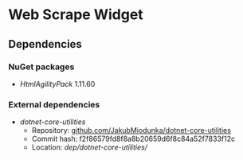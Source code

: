 # Web Scrape Widget

## Dependencies

### NuGet packages

- *HtmlAgilityPack* 1.11.60

### External dependencies

- *dotnet-core-utilities*
  - Repository: [github.com/JakubMiodunka/dotnet-core-utilities](https://github.com/JakubMiodunka/dotnet-core-utilities)
  - Commit hash: f2f86579fd8f8a8b20659d6f8c84a52f7833f12c
  - Location: *dep/dotnet-core-utilities/*